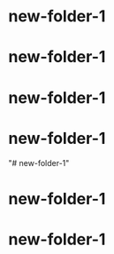 # new-folder-1
# new-folder-1
# new-folder-1
# new-folder-1
"# new-folder-1" 
# new-folder-1
# new-folder-1
